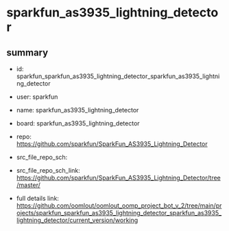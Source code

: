 # sparkfun_as3935_lightning_detector
 
## summary 
* id: sparkfun_sparkfun_as3935_lightning_detector_sparkfun_as3935_lightning_detector
* user: sparkfun
* name: sparkfun_as3935_lightning_detector
* board: sparkfun_as3935_lightning_detector
* repo: https://github.com/sparkfun/SparkFun_AS3935_Lightning_Detector



* src_file_repo_sch: 
* src_file_repo_sch_link: https://github.com/sparkfun/SparkFun_AS3935_Lightning_Detector/tree/master/
* full details link: https://github.com/oomlout/oomlout_oomp_project_bot_v_2/tree/main/projects/sparkfun_sparkfun_as3935_lightning_detector_sparkfun_as3935_lightning_detector/current_version/working  







